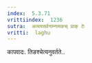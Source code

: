 ```yaml
---
index:  5.3.71
vrittiindex:  1236
sutra:  अव्ययसर्वनाम्नामकच् प्राक् टेः
vritti:  laghu 
---
```


कापवादः. तिङश्चेत्यनुवर्तते..

